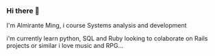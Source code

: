 ### Hi there 👋
I'm Almirante Ming, i course Systems analysis and development

i'm currently learn python, SQL and Ruby
looking to colaborate on Rails projects or similar
i love music and RPG...
<!--
**Almirante-Ming/Almirante-Ming** is a ✨ _special_ ✨ repository because its `README.md` (this file) appears on your GitHub profile.

Here are some ideas to get you started:

- 🔭 I’m currently working on ...
- 🌱 I’m currently learning ...
- 👯 I’m looking to collaborate on ...
- 🤔 I’m looking for help with ...
- 💬 Ask me about ...
- 📫 How to reach me: ...
- 😄 Pronouns: ...
- ⚡ Fun fact: ...
-->
